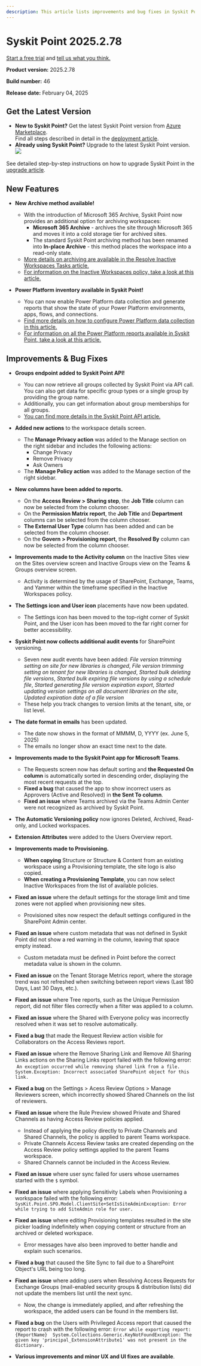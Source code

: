 ```yaml
---
description: This article lists improvements and bug fixes in Syskit Point version 2025.2.78
---
```


# Syskit Point 2025.2.78

[Start a free trial](https://www.syskit.com/products/point/free-trial/) and [tell us what you think.](https://www.syskit.com/company/contact-us/)

**Product version:** 2025.2.78

**Build number:** 46

**Release date:** February 04, 2025

## Get the Latest Version

* **New to Syskit Point?** Get the latest Syskit Point version from [Azure Marketplace](https://azuremarketplace.microsoft.com/en-us/marketplace/apps/syskitltd.syskit\_point).\
 Find all steps described in detail in the [deployment article](../../../set-up-point-data-center/deployment/deploy-syskit-point.md).
* **Already using Syskit Point?** Upgrade to the latest Syskit Point version.\
 [![](https://aka.ms/deploytoazurebutton)](https://portal.azure.com/#create/Microsoft.Template/uri/https%3A%2F%2Fsyskitassetsstorage.blob.core.windows.net%2Fpoint%2FARMTemplates%2FPointUpdateDeploy%2FPointUpdateTemplate.json)

See detailed step-by-step instructions on how to upgrade Syskit Point in the [upgrade article](../../../set-up-point-data-center/deployment/upgrade-syskit-point.md).

## New Features

* **New Archive method available!**
  * With the introduction of Microsoft 365 Archive, Syskit Point now provides an additional option for archiving workspaces:
    * **Microsoft 365 Archive** - archives the site through Microsoft 365 and moves it into a cold storage tier for archived sites. 
    * The standard Syskit Point archiving method has been renamed into **In-place Archive** - this method places the workspace into a read-only state.
  * [More details on archiving are available in the Resolve Inactive Workspaces Tasks article.](../../../point-collaborators/resolve-governance-tasks/inactive-workspaces.md)
  * [For information on the Inactive Workspaces policy, take a look at this article.](../../../governance-and-automation/automated-workflows/inactive-workspaces-admin.md)

* **Power Platform inventory available in Syskit Point!**
  * You can now enable Power Platform data collection and generate reports that show the state of your Power Platform environments, apps, flows, and connections.
  * [Find more details on how to configure Power Platform data collection in this article.](../../../configuration/power-platform.md)
  * [For information on all the Power Platform reports available in Syskit Point, take a look at this article.](../../../reporting/power-platform-reports.md)


## Improvements & Bug Fixes

* **Groups endpoint added to Syskit Point API!**
  * You can now retrieve all groups collected by Syskit Point via API call. You can also get data for specific group types or a single group by providing the group name.
  * Additionally, you can get information about group memberships for all groups.
  * [You can find more details in the Syskit Point API article.](../../../integrations/syskit-point-api.md)

* **Added new actions** to the workspace details screen.
  * The **Manage Privacy action** was added to the Manage section on the right sidebar and includes the following actions:
    * Change Privacy 
    * Remove Privacy
    * Ask Owners
  * The **Manage Policy action** was added to the Manage section of the right sidebar. 

* **New columns have been added to reports.**
  * On the **Access Review > Sharing step**, the **Job Title** column can now be selected from the column chooser.
  * On the **Permission Matrix report**, the **Job Title** and **Department** columns can be selected from the column chooser. 
  * **The External User Type** column has been added and can be selected from the column chooser. 
  * On the **Govern > Provisioning report**, the **Resolved By** column can now be selected from the column chooser.

* **Improvements made to the Activity column** on the Inactive Sites view on the Sites overview screen and Inactive Groups view on the Teams & Groups overview screen. 
  * Activity is determined by the usage of SharePoint, Exchange, Teams, and Yammer within the timeframe specified in the Inactive Workspaces policy. 

* **The Settings icon and User icon** placements have now been updated.
  * The Settings icon has been moved to the top-right corner of Syskit Point, and the User icon has been moved to the far right corner for better accessibility. 

* **Syskit Point now collects additional audit events** for SharePoint versioning.
  * Seven new audit events have been added: _File version trimming setting on site for new libraries is changed_, _File version trimming setting on tenant for new libraries is changed_, _Started bulk deleting file versions_, _Started bulk expiring file versions by using a schedule file_, _Started generating file version expiration export_, _Started updating version settings on all document libraries on the site_, _Updated expiration date of a file version_
  * These help you track changes to version limits at the tenant, site, or list level. 

* **The date format in emails** has been updated.
  * The date now shows in the format of MMMM, D, YYYY (ex. June 5, 2025)
  * The emails no longer show an exact time next to the date.  

* **Improvements made to the Syskit Point app for Microsoft Teams**. 
  * The Requests screen now has default sorting and **the Requested On column** is automatically sorted in descending order, displaying the most recent requests at the top.
  * **Fixed a bug** that caused the app to show incorrect users as Approvers (Active and Resolved) in **the Sent To column**. 
  * **Fixed an issue** where Teams archived via the Teams Admin Center were not recognized as archived by Syskit Point.

* **The Automatic Versioning policy** now ignores Deleted, Archived, Read-only, and Locked workspaces. 

* **Extension Attributes** were added to the Users Overview report.

* **Improvements made to Provisioning.**
  * **When copying** Structure or Structure & Content from an existing workspace using a Provisioning template, the site logo is also copied. 
  * **When creating a Provisioning Template**, you can now select Inactive Workspaces from the list of available policies.

* **Fixed an issue** where the default settings for the storage limit and time zones were not applied when provisioning new sites. 
  * Provisioned sites now respect the default settings configured in the SharePoint Admin center. 

* **Fixed an issue** where custom metadata that was not defined in Syskit Point did not show a red warning in the column, leaving that space empty instead. 
  * Custom metadata must be defined in Point before the correct metadata value is shown in the column. 

* **Fixed an issue** on the Tenant Storage Metrics report, where the storage trend was not refreshed when switching between report views (Last 180 Days, Last 30 Days, etc.).

* **Fixed an issue** where Tree reports, such as the Unique Permission report, did not filter files correctly when a filter was applied to a column. 

* **Fixed an issue** where the Shared with Everyone policy was incorrectly resolved when it was set to resolve automatically. 

* **Fixed a bug** that made the Request Review action visible for Collaborators on the Access Reviews report. 

* **Fixed an issue** where the Remove Sharing Link and Remove All Sharing Links actions on the Sharing Links report failed with the following error:  `An exception occurred while removing shared link from a file. 
System.Exception: Incorrect associated SharePoint object for this link.`

* **Fixed a bug** on the Settings > Acess Review Options > Manage Reviewers screen, which incorrectly showed Shared Channels on the list of reviewers. 

* **Fixed an issue** where the Rule Preview showed Private and Shared Channels as having Access Review policies applied.
  * Instead of applying the policy directly to Private Channels and Shared Channels, the policy is applied to parent Teams workspace. 
  * Private Channels Access Review tasks are created depending on the Access Review policy settings applied to the parent Teams workspace.
  * Shared Channels cannot be included in the Access Review.

* **Fixed an issue** where user sync failed for users whose usernames started with the `$` symbol.

* **Fixed an issue** where applying Sensitivity Labels when Provisioning a workspace failed with the following error: `SysKit.Point.SPO.Model.ClientSite+SetIsSiteAdminException: Error while trying to add SiteAdmin role for user.`

* **Fixed an issue** where editing Provisioning templates resulted in the site picker loading indefinitely when copying content or structure from an archived or deleted workspace. 
  * Error messages have also been improved to better handle and explain such scenarios. 

* **Fixed a bug** that caused the Site Sync to fail due to a SharePoint Object's URL being too long.

* **Fixed an issue** where adding users when Resolving Access Requests for Exchange Groups (mail-enabled security groups & distribution lists) did not update the members list until the next sync.
  * Now, the change is immediately applied, and after refreshing the workspace, the added users can be found in the members list.

* **Fixed a bug** on the Users with Privileged Access report that caused the report to crash with the following error: `Error while exporting report: {ReportName} 
System.Collections.Generic.KeyNotFoundException: The given key 'principal_ExtensionAttribute1' was not present in the dictionary.`

* **Various improvements and minor UX and UI fixes are available**.
